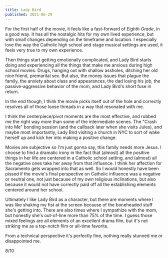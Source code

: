 ```yaml
---
title: Lady Bird
published: 2021-06-29
---
```


For the first half of the movie, it feels like a fast-forward of _Eighth Grade_, in a good way. It has all the nostalgic hits for my own lived experience, but with small changes depending on the timeframe and location. I especially love the way the Catholic high school and stage musical settings are used, it feels very true to my own experience.

Then things start getting emotionally complicated, and Lady Bird starts doing and experiencing all the things that make me anxious during high school movies. Drugs, hanging out with shallow assholes, ditching her old nice friend, premarital sex. But also, the money issues that plague the family, the anxiety about class and appearances, the dad losing his job, the passive-aggressive behavior of the mom, and Lady Bird's short fuse in return.

In the end though, I think the movie picks itself out of the hole and correctly resolves all of those loose threads in a way that resonated with me.

I think the centerpiece/pivot moments are the most effective, and rubbed me the right way more than some of the intermediate scenes. The "Crash into Me" bonding session (and the callback later when she visits Jules), and maybe most importantly, Lady Bird visiting a church in NYC to sort of wake herself up and kick her into making a positive change.

Movies are subjective so I'm just gonna say, this family needs more Jesus. I choose to find a dramatic irony in the fact that (almost) all the positive things in her life are centered in a Catholic school setting, and (almost) all the negative ones take her away from that influence. I think her affection for Sacramento gets wrapped into that as well. So I would honestly have been pissed if the movie's final perspective on Catholic influence was a negative or neutral one, not just because of my own religious inclinations, but also because it would not have correctly paid off all the establishing elements centered around her school.

Ultimately I like Lady Bird as a character, but there are moments where I was like shaking my fist at the screen because of the boneheaded stuff she's getting into. There are also times where I sympathize with the mom, but honestly she's out-of-line more than 75% of the time. I guess those mixed feelings are all elements of an excellent drama film, but it's not striking me as a top-notch film or all-time favorite.

From a technical perspective it's perfectly fine, nothing really stunned me or disappointed me.

8/10

